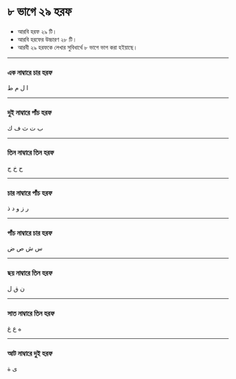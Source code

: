 # ৮ ভাগে ২৯ হরফ
* আরবি হরফ ২৯ টি।
* আরবি হরফের উচ্চারণ ২৮ টি।
* আরবী ২৯ হরফকে লেখার সুবিধার্থে ৮ ভাগে ভাগ করা হইয়াছে।

---

### এক নাম্বারে চার হরফ
ا ل م ط

---

### দুই নাম্বারে পাঁচ হরফ
ب ت ث ف ك

---

### তিন নাম্বারে তিন হরফ
ح خ ج

---

### চার নাম্বারে পাঁচ হরফ
ر ز و د ذ

---

### পাঁচ নাম্বারে চার হরফ
س ش ص ض

---

### ছয় নাম্বারে তিন হরফ
ن ق ل

---

### সাত নাম্বারে তিন হরফ
ه ع غ

---

### আট নাম্বারে দুই হরফ
ی ة